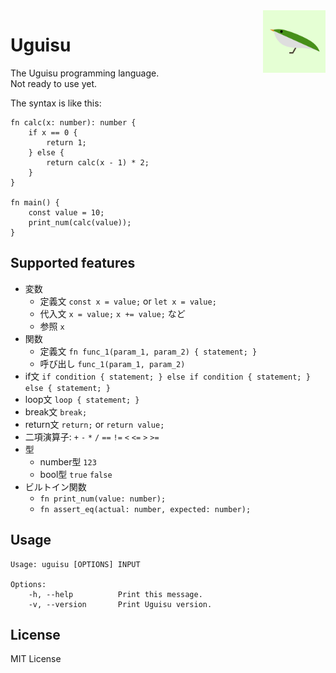 <img alt="uguisu logo" width="100px" align="right" src="https://raw.githubusercontent.com/uguisu-dev/uguisu/master/uguisu-logo.png" />

# Uguisu
The Uguisu programming language.  
Not ready to use yet.

The syntax is like this:
```
fn calc(x: number): number {
    if x == 0 {
        return 1;
    } else {
        return calc(x - 1) * 2;
    }
}

fn main() {
    const value = 10;
    print_num(calc(value));
}
```

## Supported features
- 変数
  - 定義文 `const x = value;` or `let x = value;`
  - 代入文 `x = value;` `x += value;` など
  - 参照 `x`
- 関数
  - 定義文 `fn func_1(param_1, param_2) { statement; }`
  - 呼び出し `func_1(param_1, param_2)`
- if文 `if condition { statement; } else if condition { statement; } else { statement; }`
- loop文 `loop { statement; }`
- break文 `break;`
- return文 `return;` or `return value;`
- 二項演算子: `+` `-` `*` `/` `==` `!=` `<` `<=` `>` `>=`
- 型
  - number型 `123`
  - bool型 `true` `false`
- ビルトイン関数
  - `fn print_num(value: number);`
  - `fn assert_eq(actual: number, expected: number);`

## Usage
```
Usage: uguisu [OPTIONS] INPUT

Options:
    -h, --help          Print this message.
    -v, --version       Print Uguisu version.
```

## License
MIT License
